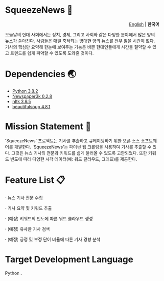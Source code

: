 # SqueezeNews 📖

<p align="right"><a href="https://github.com/rmakerck37/SqueezeNews">English</a> |    <b>한국어</b><p>
오늘날의 현대 사회에서는 정치, 경제, 그리고 사회와 같은 다양한 분야에서 많은 양의 뉴스가 쏟아진다. 사람들은 매일 축적되는 방대한 양의 뉴스를 전부 읽을 시간이 없다.
기사의 핵심만 요약해 한눈에 보여주는 기능은 바쁜 현대인들에게 시간을 절약할 수 있고 트렌드를 쉽게 파악할 수 있도록 도와줄 것이다.



# Dependencies 🌏
- [Python 3.8.2](https://www.python.org/downloads/release/python-382/)
- [Newspaper3k 0.2.8](https://github.com/codelucas/newspaper)
- [nltk 3.6.5](https://www.nltk.org/)
- [beautifulsoup 4.8.1](https://beautiful-soup-4.readthedocs.io/en/latest/)

# Mission Statement 📝
'SqueezeNews' 프로젝트는 기사를 추출하고 큐레이팅하기 위한 오픈 소스 소프트웨어를 개발한다.
'SqueezeNews'는 파이썬 웹 크롤링을 사용하여 기사를 추출할 수 있다.
그것은 뉴스 기사의 전문과 키워드를 쉽게 불러올 수 있도록 고안되었다.
또한 키워드 빈도에 따라 다양한 시각 데이터(예: 워드 클라우드, 그래프)를 제공한다.

# Feature List 📋
· 뉴스 기사 전문 수집

· 기사 요약 및 키워드 추출

· (예정) 키워드의 빈도에 따른 워드 클라우드 생성

· (예정) 유사한 기사 검색

· (예정) 긍정 및 부정 단어 비율에 따른 기사 경향 분석

# Target Development Language
Python .
